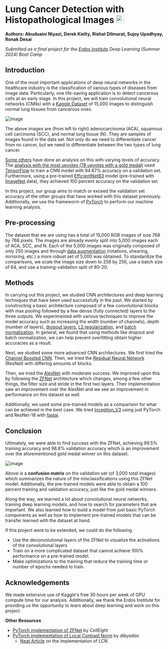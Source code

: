 # Lung Cancer Detection with Histopathological Images  <img src="https://github.com/user-attachments/assets/05984823-5162-4bb2-b6a7-dbe47f7af596" alt="drawing" width="25"/>

**Authors: Abuduaini Niyazi, Derek Kielty, Rishat Dilmurat, Sujoy Upadhyay, Ronak Desai**

*Submitted as a final project for the [Erdos Institute](https://www.erdosinstitute.org/) Deep Learning (Summer 2024) Boot Camp* 

## Introduction

One of the most important applications of deep neural networks in the healthcare industry is the classification of various types of diseases from image data. Particularly, one life-saving application is to detect cancerous cells at an early stage. In this project, we will train convolutional neural networks (CNNs) with a [Kaggle Dataset](https://www.kaggle.com/datasets/andrewmvd/lung-and-colon-cancer-histopathological-images) of 15,000 images to distinguish normal lung tissues from cancerous ones.

![image](https://github.com/user-attachments/assets/c89b7429-ab99-4678-9613-5fa1f08e6a53)

The above images are (from left to right) adenocarcinoma (ACA), squamous cell carcinoma (SCC), and normal lung tissue (N). They are samples of images found in the data set. Not only do we need to differentiate cancer from no cancer, but we need to differentiate between the two types of lung cancer.

[Some others](https://www.geeksforgeeks.org/lung-cancer-detection-using-convolutional-neural-network-cnn/#) have done an analysis on this with varying levels of accuracy. The [analysis with the most upvotes (78 upvotes with a gold medal)](https://www.kaggle.com/code/mohamedsameh0410/lung-cancer-detection-with-cnn-efficientnetb3#EfficientNetB3) used [TensorFlow](https://www.tensorflow.org/) to train a CNN model with 94.67% accuracy on a validation set. Furthermore, using a pre-trained [EfficientNetB3](https://keras.io/api/applications/efficientnet/) model (pre-trained with [ImageNet](https://image-net.org/) data), they achieved 100 percent accuracy on the validation set.

In this project, our group aims to match or exceed the validation set accuracy of the other groups that have worked with this dataset previously. Additionally, we use the frameworm of [PyTorch](https://pytorch.org/) to perform our machine learning analysis. 

## Pre-processing

The dataset that we are using has a total of 15,000 RGB images of size 768 by 768 pixels. The images are already evenly split into 5,000 images each of ACA, SCC, and N. Each of the 5,000 images was originally composed of only 250 images and through [data augmentation](https://pytorch.org/vision/stable/transforms.html) (rotations, shearing, mirroring, etc.) a more robust set of 5,000 was obtained. To standardize the comparisons, we scale the image size down to 256 by 256, use a batch size of 64, and use a training-validation split of 80-20. 

## Methods

In carrying out this project, we studied CNN architectures and deep learning techniques that have been used successfully in the past. We started by constructing a basic architecture composed of a few convolutional blocks with max pooling followed by a few dense (fully connected) layers to the three outputs. We experimented with various techniques to improve the model accuracy such as increasing the width (number of channels), depth (number of layers), [dropout layers](https://arxiv.org/abs/1207.0580), [L2 regularization](https://dl.acm.org/doi/10.5555/1795114.1795128), and [batch normalization](https://arxiv.org/abs/1502.03167). In general, we found that using methods like dropout and batch normalization, we can help prevent overfitting obtain higher accuracies as a result. 

Next, we studied some more advanced CNN architectures. We first tried the [Channel Boosted CNN](https://arxiv.org/abs/1804.08528). Then, we tried the [Residual Neural Network](https://arxiv.org/abs/1512.03385) (ResNet) with differing amounts of blocks. 

Then, we tried the [AlexNet](https://dl.acm.org/doi/10.1145/3065386) with moderate success. We improved upon this by following the [ZFNet](https://link.springer.com/chapter/10.1007/978-3-319-10590-1_53) architecture which changes, among a few other things, the filter size and stride in the first two layers. Their implementation saw an improvement over the AlexNet and we see an improvement in performance on this dataset as well. 

Additionally, we used some pre-trained models as a comparison for what can be achieved in the best case. We tried [Inception_V3](https://pytorch.org/hub/pytorch_vision_inception_v3/) using just PyTorch and ResNet-18 with [fastai](https://docs.fast.ai/). 

## Conclusion

Ultimately, we were able to find success with the ZFNet, achieving 99.5% training accuracy and 98.8% validation accuracy which is an improvement over the aforementioned gold medal winner on this dataset. 

![image](https://github.com/user-attachments/assets/3d670cc6-f292-4385-8796-625e036abbe5)

Above is a **confusion matrix** on the validation set (of 3,000 total images) which summarizes the nature of the misclassifications using this ZFNet model. Additionally, the pre-trained models were able to obtain a 100 percent training and validation accuracy, just like the gold medal winners. 

Along the way, we learned a lot about convolutional neural networks, training deep learning models, and how to search for parameters that are important. We also learned how to build a model from just basic PyTorch components as well as how to implement pre-trained models that can be transfer learned with the dataset at hand.

If this project were to be extended, we could do the following 
- Use the deconvolutional layers of the ZFNet to visualize the activations of the convolutional layers
- Train on a more complicated dataset that cannot achieve 100% performance on a pre-trained model.
- Make optimizations to the training that reduce the training time or number of epochs needed to train.

## Acknowledgements

We made extensive use of Kaggle's free 30 hours per week of GPU compute time for our analysis. Additionally, we thank the Erdos Institute for providing us the opportunity to learn about deep learning and work on this project.

**Other Resources**
- [PyTorch implementation of ZFNet](https://github.com/CellEight/Pytorch-ZFNet/tree/main) by *CellEight*
- [PyTorch implementation of Local Contrast Norm](https://github.com/dibyadas/Visualize-Normalizations/blob/master/LocalContrastNorm.ipynb) by *dibyadas*
  + [Neat Article](https://medium.com/@dibyadas/visualizing-different-normalization-techniques-84ea5cc8c378) on the implementation of LCN
